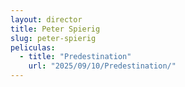 ```yaml
---
layout: director
title: Peter Spierig
slug: peter-spierig
peliculas:
  - title: "Predestination"
    url: "2025/09/10/Predestination/"
---
```

